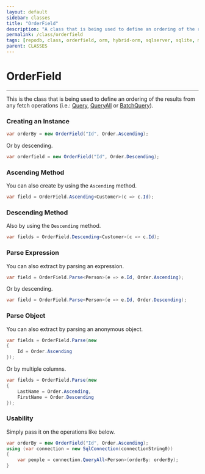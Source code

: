 ```yaml
---
layout: default
sidebar: classes
title: "OrderField"
description: "A class that is being used to define an ordering of the results when querying a data from the database."
permalink: /class/orderfield
tags: [repodb, class, orderfield, orm, hybrid-orm, sqlserver, sqlite, mysql, postgresql]
parent: CLASSES
---
```


# OrderField

---

This is the class that is being used to define an ordering of the results from any fetch operations (i.e.: [Query](/operation/query), [QueryAll](/operation/queryall) or [BatchQuery](/operation/batchquery)).

### Creating an Instance

```csharp
var orderBy = new OrderField("Id", Order.Ascending);
```

Or by descending.

```csharp
var orderfield = new OrderField("Id", Order.Descending);
```

### Ascending Method

You can also create by using the `Ascending` method.

```csharp
var field = OrderField.Ascending<Customer>(c => c.Id);
```

### Descending Method

Also by using the `Descending` method.

```csharp
var fields = OrderField.Descending<Customer>(c => c.Id);
```

### Parse Expression

You can also extract by parsing an expression.

```csharp
var field = OrderField.Parse<Person>(e => e.Id, Order.Ascending);
```

Or by descending.

```csharp
var field = OrderField.Parse<Person>(e => e.Id, Order.Descending);
```

### Parse Object

You can also extract by parsing an anonymous object.

```csharp
var fields = OrderField.Parse(new
{
    Id = Order.Ascending
});
```

Or by multiple columns.

```csharp
var fields = OrderField.Parse(new
{
    LastName = Order.Ascending,
    FirstName = Order.Descending
});
```

### Usability

Simply pass it on the operations like below.

```csharp
var orderBy = new OrderField("Id", Order.Ascending);
using (var connection = new SqlConnection(connectionString0))
{
    var people = connection.QueryAll<Person>(orderBy: orderBy);
}
```



